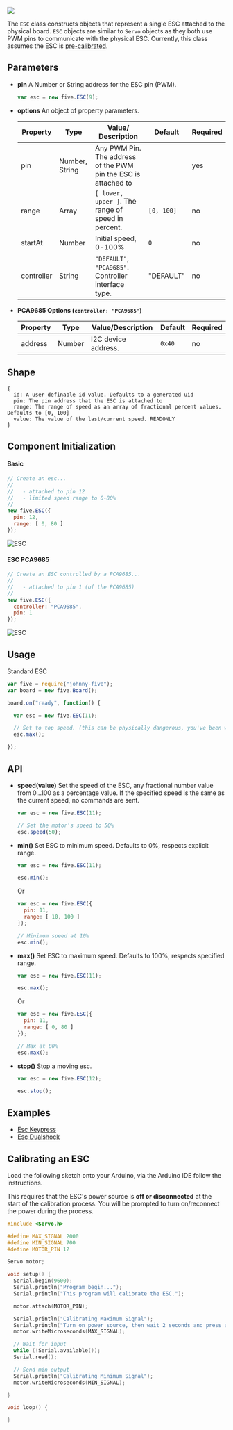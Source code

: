 ![](http://i.gyazo.com/cd7a0b9df8390de58cecdb589fc8cb1c.png)

The `ESC` class constructs objects that represent a single ESC attached to the physical board. `ESC` objects are similar to `Servo` objects as they both use PWM pins to communicate with the physical ESC. Currently, this class assumes the ESC is [pre-calibrated](#wiki-calibrating-an-esc).


## Parameters

- **pin** A Number or String address for the ESC pin (PWM).

  ```js
  var esc = new five.ESC(9);
  ```
- **options** An object of property parameters.

  | Property | Type           | Value/ Description                                                                        | Default| Required |
  |----------|----------------|----------------------------------------|------------------------------------------------------------------------------------|----------|
  | pin      | Number, String | Any PWM Pin. The address of the PWM pin the ESC is attached to || yes      |
  | range    | Array          | `[ lower, upper ]`. The range of speed in percent. | `[0, 100]`                                | no       |
  | startAt  | Number         | Initial speed, 0-100% | `0` | no       |
  | controller    | String  | `"DEFAULT"`, `"PCA9685"`. Controller interface type. | "DEFAULT"                                           | no       |

- **PCA9685 Options (`controller: "PCA9685"`)** 

  | Property | Type                            | Value/Description                              | Default | Required |
  |---------------|---------------------------------|----------------------------------------|----|----------|
  | address       | Number | I2C device address. | `0x40` | no       |


## Shape

```
{ 
  id: A user definable id value. Defaults to a generated uid
  pin: The pin address that the ESC is attached to
  range: The range of speed as an array of fractional percent values. Defaults to [0, 100]
  value: The value of the last/current speed. READONLY
}
```

## Component Initialization


#### Basic

```js
// Create an esc...
// 
//   - attached to pin 12
//   - limited speed range to 0-80%
//
new five.ESC({
  pin: 12, 
  range: [ 0, 80 ]
});
```

![ESC](https://raw.github.com/rwaldron/johnny-five/master/docs/breadboard/esc-keypress.png)


#### ESC PCA9685

```js
// Create an ESC controlled by a PCA9685...
// 
//   - attached to pin 1 (of the PCA9685)
//
new five.ESC({
  controller: "PCA9685",
  pin: 1
});
```

![ESC](https://raw.github.com/rwaldron/johnny-five/master/docs/breadboard/esc-PCA9685-b.png)


## Usage

Standard ESC
```js
var five = require("johnny-five");
var board = new five.Board();

board.on("ready", function() {

  var esc = new five.ESC(11);

  // Set to top speed. (this can be physically dangerous, you've been warned.)
  esc.max();

});
```

## API

- **speed(value)** Set the speed of the ESC, any fractional number value from 0...100 as a percentage value. If the specified speed is the same as the current speed, no commands are sent.
  ```js
  var esc = new five.ESC(11);

  // Set the motor's speed to 50%
  esc.speed(50);
  ```

- **min()** Set ESC to minimum speed. Defaults to 0%, respects explicit range.
  ```js
  var esc = new five.ESC(11);

  esc.min();
  ```
  Or 
  ```js
  var esc = new five.ESC({
    pin: 11, 
    range: [ 10, 100 ]
  });

  // Minimum speed at 10%
  esc.min();
  ```

- **max()** Set ESC to maximum speed. Defaults to 100%, respects specified range.
  ```js
  var esc = new five.ESC(11);

  esc.max();
  ```
  Or 
  ```js
  var esc = new five.ESC({
    pin: 11, 
    range: [ 0, 80 ]
  });

  // Max at 80%
  esc.max();
  ```

- **stop()** Stop a moving esc. 
  ```js
  var esc = new five.ESC(12);

  esc.stop();
  ```


<!--remove-start-->

## Examples
- [Esc Keypress](https://github.com/rwldrn/johnny-five/blob/master/docs/esc-keypress.md)
- [Esc Dualshock](https://github.com/rwldrn/johnny-five/blob/master/docs/esc-dualshock.md)

<!--remove-end-->

## Calibrating an ESC

Load the following sketch onto your Arduino, via the Arduino IDE follow the instructions.

This requires that the ESC's power source is **off or disconnected** at the start of the calibration process. You will be prompted to turn on/reconnect the power during the process.

```c
#include <Servo.h>

#define MAX_SIGNAL 2000
#define MIN_SIGNAL 700
#define MOTOR_PIN 12

Servo motor;

void setup() {
  Serial.begin(9600);
  Serial.println("Program begin...");
  Serial.println("This program will calibrate the ESC.");

  motor.attach(MOTOR_PIN);

  Serial.println("Calibrating Maximum Signal");
  Serial.println("Turn on power source, then wait 2 seconds and press any key + <enter>");
  motor.writeMicroseconds(MAX_SIGNAL);

  // Wait for input
  while (!Serial.available());
  Serial.read();

  // Send min output
  Serial.println("Calibrating Minimum Signal");
  motor.writeMicroseconds(MIN_SIGNAL);

}

void loop() {  

}
```